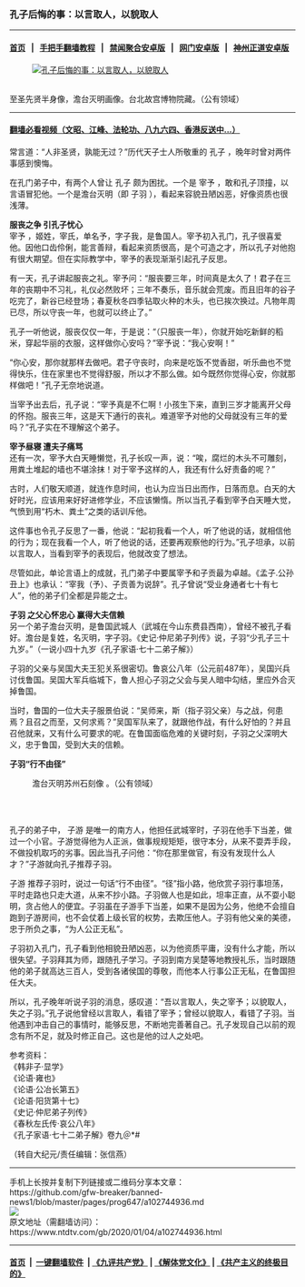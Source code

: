 ### 孔子后悔的事：以言取人，以貌取人
------------------------

#### [首页](https://github.com/gfw-breaker/banned-news1/blob/master/README.md) &nbsp;&nbsp;|&nbsp;&nbsp; [手把手翻墙教程](https://github.com/gfw-breaker/guides/wiki) &nbsp;&nbsp;|&nbsp;&nbsp; [禁闻聚合安卓版](https://github.com/gfw-breaker/bn-android) &nbsp;&nbsp;|&nbsp;&nbsp; [网门安卓版](https://github.com/oGate2/oGate) &nbsp;&nbsp;|&nbsp;&nbsp; [神州正道安卓版](https://github.com/SzzdOgate/update) 



<div><div class="featured_image">
 <a href="https://i.ntdtv.com/assets/uploads/2020/01/2020-01-04_132244.jpg" target="_blank">
  <figure>
   <img alt="孔子后悔的事：以言取人，以貌取人" src="https://i.ntdtv.com/assets/uploads/2020/01/2020-01-04_132244-800x450.jpg"/>
  </figure><br/>
 </a>
 <span class="caption">
  至圣先贤半身像，澹台灭明画像。台北故宫博物院藏。（公有领域）
 </span>
</div>
</div><hr/>

#### [翻墙必看视频（文昭、江峰、法轮功、八九六四、香港反送中...）](http://167.172.214.107/home.html)

<div><div class="post_content" itemprop="articleBody">
 <p>
  常言道：“人非圣贤，孰能无过？”历代天子士人所敬重的
  <ok href="https://www.ntdtv.com/gb/孔子.htm">
   孔子
  </ok>
  ，晚年时曾对两件事感到懊悔。
 </p>
 <p>
  在孔门弟子中，有两个人曾让
  <ok href="https://www.ntdtv.com/gb/孔子.htm">
   孔子
  </ok>
  颇为困扰。一个是
  <ok href="https://www.ntdtv.com/gb/宰予.htm">
   宰予
  </ok>
  ，敢和孔子顶撞，以言语冒犯他。一个是澹台灭明（即
  <ok href="https://www.ntdtv.com/gb/子羽.htm">
   子羽
  </ok>
  ），看起来容貌丑陋凶恶，好像资质也很浅薄。
 </p>
 <p>
  <strong>
   服丧之争 引孔子忧心
  </strong>
  <br/>
  <ok href="https://www.ntdtv.com/gb/宰予.htm">
   宰予
  </ok>
  ，姬姓，宰氏，单名予，字子我，是鲁国人。宰予初入孔门，孔子很喜爱他。因他口齿伶俐，能言善辩，看起来资质很高，是个可造之才，所以孔子对他抱有很大期望。但在实际教学中，宰予的表现渐渐引起孔子反思。
 </p>
 <p>
  有一天，孔子讲起服丧之礼。宰予问：“服丧要三年，时间真是太久了！君子在三年的丧期中不习礼，礼仪必然败坏；三年不奏乐，音乐就会荒废。而且旧年的谷子吃完了，新谷已经登场；春夏秋冬四季钻取火种的木头，也已挨次换过。凡物年周已尽，所以守丧一年，也就可以终止了。”
 </p>
 <p>
  孔子一听他说，服丧仅仅一年，于是说：“（只服丧一年），你就开始吃新鲜的稻米，穿起华丽的衣服，这样做你心安吗？”宰予说：“我心安啊！”
 </p>
 <p>
  “你心安，那你就那样去做吧。君子守丧时，向来是吃饭不觉香甜，听乐曲也不觉得快乐，住在家里也不觉得舒服，所以才不那么做。如今既然你觉得心安，你就那样做吧！”孔子无奈地说道。
 </p>
 <p>
  当宰予出去后，孔子说：“宰予真是不仁啊！小孩生下来，直到三岁才能离开父母的怀抱。服丧三年，这是天下通行的丧礼。难道宰予对他的父母就没有三年的爱吗？”孔子实在不理解这个弟子。
 </p>
 <p>
  <strong>
   宰予昼寝 遭夫子痛骂
  </strong>
  <br/>
  还有一次，宰予大白天睡懒觉，孔子长叹一声，说：“唉，腐烂的木头不可雕刻，用粪土堆起的墙也不堪涂抹！对于宰予这样的人，我还有什么好责备的呢？”
 </p>
 <p>
  古时，人们敬天顺道，就连作息时间，也认为应当日出而作，日落而息。白天的大好时光，应该用来好好进修学业，不应该懒惰。所以当孔子看到宰予白天睡大觉，气愤到用“朽木、粪土”之类的话训斥他。
 </p>
 <p>
  这件事也令孔子反思了一番，他说：“起初我看一个人，听了他说的话，就相信他的行为；现在我看一个人，听了他说的话，还要再观察他的行为。”孔子坦承，以前以言取人，当看到宰予的表现后，他就改变了想法。
 </p>
 <p>
  尽管如此，单论言语上的成就，孔门弟子中要属宰予和子贡最为卓越。《孟子.公孙丑上》也承认：“宰我（予）、子贡善为说辞”。孔子曾说“受业身通者七十有七人”，他的弟子们全都是异能之士。
 </p>
 <p>
  <strong>
   <ok href="https://www.ntdtv.com/gb/子羽.htm">
    子羽
   </ok>
   之父心怀忠心 赢得大夫信赖
  </strong>
  <br/>
  另一个弟子澹台灭明，是鲁国武城人（武城在今山东费县西南），曾经不被孔子看好。澹台是复姓，名灭明，字子羽。《史记·仲尼弟子列传》说，子羽“少孔子三十九岁。”（一说小四十九岁《孔子家语·七十二弟子解》）
 </p>
 <p>
  子羽的父亲与吴国大夫王犯关系很密切。鲁哀公八年（公元前487年），吴国兴兵讨伐鲁国。吴国大军兵临城下，鲁人担心子羽之父会与吴人暗中勾结，里应外合灭掉鲁国。
 </p>
 <p>
  当时，鲁国的一位大夫子服景伯说：“吴师来，斯（指子羽父亲）与之战，何患焉？且召之而至，又何求焉？”吴国军队来了，就跟他作战，有什么好怕的？并且召他就来，又有什么可要求的呢。在鲁国面临危难的关键时刻，子羽之父深明大义，忠于鲁国，受到大夫的信赖。
 </p>
 <p>
  <strong>
   子羽“行不由径”
  </strong>
 </p>
 <figure class="wp-caption alignnone" id="attachment_102744938" style="width: 328px">
  <img alt="" class="size-full wp-image-102744938" src="https://i.ntdtv.com/assets/uploads/2020/01/2020-01-04_132012.jpg">
   <br/><figcaption class="wp-caption-text">
    澹台灭明苏州石刻像 。（公有领域）
   </figcaption><br/>
  </img>
 </figure><br/>
 <p>
  孔子的弟子中，
  <ok href="https://www.ntdtv.com/gb/子游.htm">
   子游
  </ok>
  是唯一的南方人，他担任武城宰时，子羽在他手下当差，做过一个小官。子游觉得他为人正派，做事规规矩矩，很守本分，从来不耍弄手段，不做投机取巧的劣事。因此当孔子问他：“你在那里做官，有没有发现什么人才？”子游就向孔子推荐子羽。
 </p>
 <p>
  <ok href="https://www.ntdtv.com/gb/子游.htm">
   子游
  </ok>
  推荐子羽时，说过一句话“行不由径”。“径”指小路，他欣赏子羽行事坦荡，平时走路也只走大道，从来不抄小路。子羽做人也是如此，坦率正直，从不耍小聪明，贪占他人的便宜。子羽虽在子游手下当差，如果不是因为公务，他绝不会擅自跑到子游房间，也不会仗着上级长官的权势，去欺压他人。子羽有他父亲的美德，忠于所负之事，“为人公正无私”。
 </p>
 <p>
  子羽初入孔门，孔子看到他相貌丑陋凶恶，以为他资质平庸，没有什么才能，所以很失望。子羽拜其为师，跟随孔子学习。子羽到南方吴楚等地教授礼乐，当时跟随他的弟子就高达三百人，受到各诸侯国的尊敬，而他本人行事公正无私，在鲁国担任大夫。
 </p>
 <p>
  所以，孔子晚年听说子羽的消息，感叹道：“吾以言取人，失之宰予；以貌取人，失之子羽。”孔子说他曾经以言取人，看错了宰予；曾经以貌取人，看错了子羽。当他遇到冲击自己的事情时，能够反思，不断地完善著自己。孔子发现自己以前的观念有所不足，就及时修正自己。这也是他的过人之处吧。
 </p>
 <p>
  参考资料：
  <br/>
  《韩非子·显学》
  <br/>
  《论语·雍也》
  <br/>
  《论语·公冶长第五》
  <br/>
  《论语·阳货第十七》
  <br/>
  《史记·仲尼弟子列传》
  <br/>
  《春秋左氏传·哀公八年》
  <br/>
  《孔子家语·七十二弟子解》卷九＠*#
 </p>
 <p>
  （转自大纪元/责任编辑：张信燕）
 </p>
 <div class="single_ad">
 </div>
</div>
</div>
<hr/>
手机上长按并复制下列链接或二维码分享本文章：<br/>
https://github.com/gfw-breaker/banned-news1/blob/master/pages/prog647/a102744936.md <br/>
<a href='https://github.com/gfw-breaker/banned-news1/blob/master/pages/prog647/a102744936.md'><img src='https://github.com/gfw-breaker/banned-news1/blob/master/pages/prog647/a102744936.md.png'/></a> <br/>
原文地址（需翻墙访问）：https://www.ntdtv.com/gb/2020/01/04/a102744936.html


------------------------
#### [首页](https://github.com/gfw-breaker/banned-news1/blob/master/README.md) &nbsp;|&nbsp; [一键翻墙软件](https://github.com/gfw-breaker/nogfw/blob/master/README.md) &nbsp;| [《九评共产党》](https://github.com/gfw-breaker/9ping.md/blob/master/README.md#九评之一评共产党是什么) | [《解体党文化》](https://github.com/gfw-breaker/jtdwh.md/blob/master/README.md) | [《共产主义的终极目的》](https://github.com/gfw-breaker/gczydzjmd.md/blob/master/README.md)


<img src='http://gfw-breaker.win/banned-news/pages/prog647/a102744936.md' width='0px' height='0px'/>